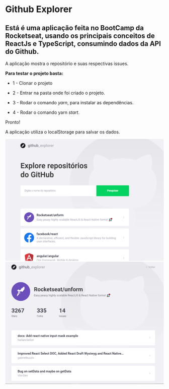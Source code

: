 # Github Explorer

## Está é uma aplicação feita no BootCamp da Rocketseat, usando os principais conceitos de ReactJs e TypeScript, consumindo dados da API do Github.

A aplicação mostra o repositório e suas respectivas issues.

**Para testar o projeto basta:**

- 1 - Clonar o projeto

- 2 - Entrar na pasta onde foi criado o projeto.

- 3 - Rodar o comando _yarn_, para instalar as dependências.

- 4 - Rodar o comando yarn _start_.

Pronto!

A aplicação utiliza o localStorage para salvar os dados.

![Image1 do app](/img1.png)
![Image2 do app](/img2.png)
